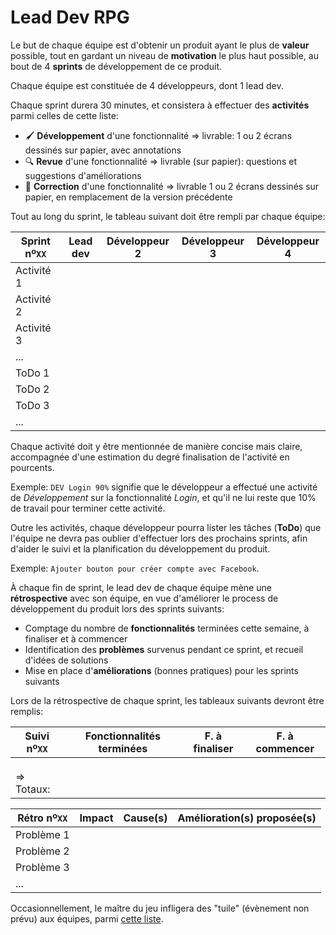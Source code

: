 # Lead Dev RPG

Le but de chaque équipe est d'obtenir un produit ayant le plus de **valeur** possible, tout en gardant un niveau de **motivation** le plus haut possible, au bout de 4 **sprints** de développement de ce produit.

Chaque équipe est constituée de 4 développeurs, dont 1 lead dev.

Chaque sprint durera 30 minutes, et consistera à effectuer des **activités** parmi celles de cette liste:
- 🖌 **Développement** d'une fonctionnalité => livrable: 1 ou 2 écrans dessinés sur papier, avec annotations
- 🔍 **Revue** d'une fonctionnalité => livrable (sur papier): questions et suggestions d'améliorations
- 🔧 **Correction** d'une fonctionnalité => livrable 1 ou 2 écrans dessinés sur papier, en remplacement de la version précédente

Tout au long du sprint, le tableau suivant doit être rempli par chaque équipe:

Sprint nº`XX`  | Lead dev        | Développeur 2   | Développeur 3   | Développeur 4   
---------------|-----------------|-----------------|-----------------|-----------------
Activité 1     |                 |                 |                 |                 
Activité 2     |                 |                 |                 |                 
Activité 3     |                 |                 |                 |                 
...            |                 |                 |                 |                 
ToDo 1         |                 |                 |                 |                 
ToDo 2         |                 |                 |                 |                 
ToDo 3         |                 |                 |                 |                 
...            |                 |                 |                 |                 

Chaque activité doit y être mentionnée de manière concise mais claire, accompagnée d'une estimation du degré finalisation de l'activité en pourcents.

Exemple: `DEV Login 90%` signifie que le développeur a effectué une activité de *Développement* sur la fonctionnalité *Login*, et qu'il ne lui reste que 10% de travail pour terminer cette activité.

Outre les activités, chaque développeur pourra lister les tâches (**ToDo**) que l'équipe ne devra pas oublier d'effectuer lors des prochains sprints, afin d'aider le suivi et la planification du développement du produit.

Exemple: `Ajouter bouton pour créer compte avec Facebook`.

À chaque fin de sprint, le lead dev de chaque équipe mène une **rétrospective** avec son équipe, en vue d'améliorer le process de développement du produit lors des sprints suivants:
- Comptage du nombre de **fonctionnalités** terminées cette semaine, à finaliser et à commencer
- Identification des **problèmes** survenus pendant ce sprint, et recueil d'idées de solutions
- Mise en place d'**améliorations** (bonnes pratiques) pour les sprints suivants

Lors de la rétrospective de chaque sprint, les tableaux suivants devront être remplis:

Suivi nº`XX`   | Fonctionnalités terminées | F. à finaliser  | F. à commencer
---------------|---------------------------|-----------------|-----------------
               |                           |                 |
               |                           |                 |
               |                           |                 |
=> Totaux:     |                           |                 |

Rétro nº`XX`   | Impact          | Cause(s)        | Amélioration(s) proposée(s)
---------------|-----------------|-----------------|----------------------------------
Problème 1     |                 |                 |                                  
Problème 2     |                 |                 |                                  
Problème 3     |                 |                 |                                  
...            |                 |                 |                                  

Occasionnellement, le maître du jeu infligera des "tuile" (évènement non prévu) aux équipes, parmi [cette liste](tuiles.md).
